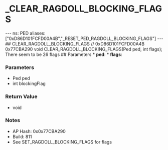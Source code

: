 # _CLEAR_RAGDOLL_BLOCKING_FLAGS

--- ns: PED aliases: ["0xD86D101FCFD00A4B","_RESET_PED_RAGDOLL_BLOCKING_FLAGS"] --- ## CLEAR_RAGDOLL_BLOCKING_FLAGS  // 0xD86D101FCFD00A4B 0x77CBA290 void CLEAR_RAGDOLL_BLOCKING_FLAGS(Ped ped, int flags);  There seem to be 26 flags  ## Parameters * **ped**: * **flags**:

### Parameters
* Ped ped
* int blockingFlag

### Return Value
* void

### Notes
* AP Hash: 0x0x77CBA290
* Build: 811
* See SET_RAGDOLL_BLOCKING_FLAGS for flags

